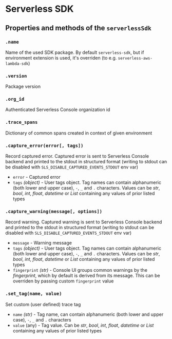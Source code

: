 # Serverless SDK

## Properties and methods of the `serverlessSdk`

### `.name`

Name of the used SDK package. By default `serverless-sdk`, but if environment extension is used, it's overriden (to e.g. `serverless-aws-lambda-sdk`)

### `.version`

Package version

### `.org_id`

Authenticated Serverless Console organization id

### `.trace_spans`

Dictionary of common spans created in context of given environment

### `.capture_error(error[, tags])`

Record captured error. Captured error is sent to Serverless Console backend and printed to the stdout in structured format (writing to stdout can be disabled with `SLS_DISABLE_CAPTURED_EVENTS_STDOUT` env var)

- `error` - Captured error
- `tags` _(object)_ - User tags object. Tag names can contain alphanumeric (both lower and upper case), `-`, `_` and `.` characters. Values can be _str_, _bool_, _int_, _float_, _datetime_ or _List_ containing any values of prior listed types

### `.capture_warning(message[, options])`

Record warning. Captured warning is sent to Serverless Console backend and printed to the stdout in structured format (writing to stdout can be disabled with `SLS_DISABLE_CAPTURED_EVENTS_STDOUT` env var)

- `message` - Warning message
- `tags` _(object)_ - User tags object. Tag names can contain alphanumeric (both lower and upper case), `-`, `_` and `.` characters. Values can be _str_, _bool_, _int_, _float_, _datetime_ or _List_ containing any values of prior listed types
- `fingerprint` _(str)_ - Console UI groups common warnings by the _fingerprint_, which by default is derived from its message. This can be overriden by passing custom `fingerprint` value

### `.set_tag(name, value)`

Set custom (user defined) trace tag

- `name` _(str)_ - Tag name, can contain alphanumeric (both lower and upper case), `-`, `_` and `.` characters
- `value` (any) - Tag value. Can be _str_, _bool_, _int_, _float_, _datetime_ or _List_ containing any values of prior listed types
